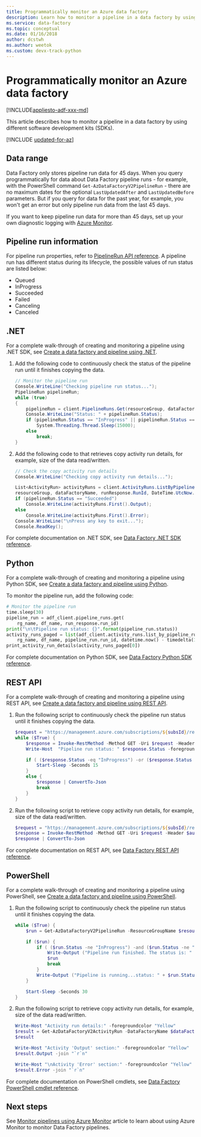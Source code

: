 ```yaml
---
title: Programmatically monitor an Azure data factory 
description: Learn how to monitor a pipeline in a data factory by using different software development kits (SDKs).
ms.service: data-factory
ms.topic: conceptual
ms.date: 01/16/2018
author: dcstwh
ms.author: weetok
ms.custom: devx-track-python
---
```

# Programmatically monitor an Azure data factory

[!INCLUDE[appliesto-adf-xxx-md](includes/appliesto-adf-xxx-md.md)]

This article describes how to monitor a pipeline in a data factory by using different software development kits (SDKs). 

[!INCLUDE [updated-for-az](../../includes/updated-for-az.md)]

## Data range

Data Factory only stores pipeline run data for 45 days. When you query programmatically for data about Data Factory pipeline runs - for example, with the PowerShell command `Get-AzDataFactoryV2PipelineRun` - there are no maximum dates for the optional `LastUpdatedAfter` and `LastUpdatedBefore` parameters. But if you query for data for the past year, for example, you won't get an error but only pipeline run data from the last 45 days.

If you want to keep pipeline run data for more than 45 days, set up your own diagnostic logging with [Azure Monitor](monitor-using-azure-monitor.md).

## Pipeline run information

For pipeline run properties, refer to [PipelineRun API reference](/rest/api/datafactory/pipelineruns/get#pipelinerun). A pipeline run has different status during its lifecycle, the possible values of run status are listed below:

* Queued
* InProgress
* Succeeded
* Failed
* Canceling
* Canceled

## .NET
For a complete walk-through of creating and monitoring a pipeline using .NET SDK, see [Create a data factory and pipeline using .NET](quickstart-create-data-factory-dot-net.md).

1. Add the following code to continuously check the status of the pipeline run until it finishes copying the data.

    ```csharp
    // Monitor the pipeline run
    Console.WriteLine("Checking pipeline run status...");
    PipelineRun pipelineRun;
    while (true)
    {
        pipelineRun = client.PipelineRuns.Get(resourceGroup, dataFactoryName, runResponse.RunId);
        Console.WriteLine("Status: " + pipelineRun.Status);
        if (pipelineRun.Status == "InProgress" || pipelineRun.Status == "Queued")
            System.Threading.Thread.Sleep(15000);
        else
            break;
    }
    ```

2. Add the following code to that retrieves copy activity run details, for example, size of the data read/written.

    ```csharp
    // Check the copy activity run details
    Console.WriteLine("Checking copy activity run details...");
   
    List<ActivityRun> activityRuns = client.ActivityRuns.ListByPipelineRun(
    resourceGroup, dataFactoryName, runResponse.RunId, DateTime.UtcNow.AddMinutes(-10), DateTime.UtcNow.AddMinutes(10)).ToList(); 
    if (pipelineRun.Status == "Succeeded")
        Console.WriteLine(activityRuns.First().Output);
    else
        Console.WriteLine(activityRuns.First().Error);
    Console.WriteLine("\nPress any key to exit...");
    Console.ReadKey();
    ```

For complete documentation on .NET SDK, see [Data Factory .NET SDK reference](/dotnet/api/microsoft.azure.management.datafactory).

## Python
For a complete walk-through of creating and monitoring a pipeline using Python SDK, see [Create a data factory and pipeline using Python](quickstart-create-data-factory-python.md).

To monitor the pipeline run, add the following code:

```python
# Monitor the pipeline run
time.sleep(30)
pipeline_run = adf_client.pipeline_runs.get(
    rg_name, df_name, run_response.run_id)
print("\n\tPipeline run status: {}".format(pipeline_run.status))
activity_runs_paged = list(adf_client.activity_runs.list_by_pipeline_run(
    rg_name, df_name, pipeline_run.run_id, datetime.now() - timedelta(1),  datetime.now() + timedelta(1)))
print_activity_run_details(activity_runs_paged[0])
```

For complete documentation on Python SDK, see [Data Factory Python SDK reference](/python/api/overview/azure/datafactory).

## REST API
For a complete walk-through of creating and monitoring a pipeline using REST API, see [Create a data factory and pipeline using REST API](quickstart-create-data-factory-rest-api.md).
 
1. Run the following script to continuously check the pipeline run status until it finishes copying the data.

    ```powershell
    $request = "https://management.azure.com/subscriptions/${subsId}/resourceGroups/${resourceGroup}/providers/Microsoft.DataFactory/factories/${dataFactoryName}/pipelineruns/${runId}?api-version=${apiVersion}"
    while ($True) {
        $response = Invoke-RestMethod -Method GET -Uri $request -Header $authHeader
        Write-Host  "Pipeline run status: " $response.Status -foregroundcolor "Yellow"

        if ( ($response.Status -eq "InProgress") -or ($response.Status -eq "Queued") ) {
            Start-Sleep -Seconds 15
        }
        else {
            $response | ConvertTo-Json
            break
        }
    }
    ```
2. Run the following script to retrieve copy activity run details, for example, size of the data read/written.

    ```powershell
    $request = "https://management.azure.com/subscriptions/${subsId}/resourceGroups/${resourceGroup}/providers/Microsoft.DataFactory/factories/${dataFactoryName}/pipelineruns/${runId}/activityruns?api-version=${apiVersion}&startTime="+(Get-Date).ToString('yyyy-MM-dd')+"&endTime="+(Get-Date).AddDays(1).ToString('yyyy-MM-dd')+"&pipelineName=Adfv2QuickStartPipeline"
    $response = Invoke-RestMethod -Method GET -Uri $request -Header $authHeader
    $response | ConvertTo-Json
    ```

For complete documentation on REST API, see [Data Factory REST API reference](/rest/api/datafactory/).

## PowerShell
For a complete walk-through of creating and monitoring a pipeline using PowerShell, see [Create a data factory and pipeline using PowerShell](quickstart-create-data-factory-powershell.md).

1. Run the following script to continuously check the pipeline run status until it finishes copying the data.

    ```powershell
    while ($True) {
        $run = Get-AzDataFactoryV2PipelineRun -ResourceGroupName $resourceGroupName -DataFactoryName $DataFactoryName -PipelineRunId $runId

        if ($run) {
            if ( ($run.Status -ne "InProgress") -and ($run.Status -ne "Queued") ) {
                Write-Output ("Pipeline run finished. The status is: " +  $run.Status)
                $run
                break
            }
            Write-Output ("Pipeline is running...status: " + $run.Status)
        }

        Start-Sleep -Seconds 30
    }
    ```
2. Run the following script to retrieve copy activity run details, for example, size of the data read/written.

    ```powershell
    Write-Host "Activity run details:" -foregroundcolor "Yellow"
    $result = Get-AzDataFactoryV2ActivityRun -DataFactoryName $dataFactoryName -ResourceGroupName $resourceGroupName -PipelineRunId $runId -RunStartedAfter (Get-Date).AddMinutes(-30) -RunStartedBefore (Get-Date).AddMinutes(30)
    $result
    
    Write-Host "Activity 'Output' section:" -foregroundcolor "Yellow"
    $result.Output -join "`r`n"
    
    Write-Host "\nActivity 'Error' section:" -foregroundcolor "Yellow"
    $result.Error -join "`r`n"
    ```

For complete documentation on PowerShell cmdlets, see [Data Factory PowerShell cmdlet reference](/powershell/module/az.datafactory).

## Next steps
See [Monitor pipelines using Azure Monitor](monitor-using-azure-monitor.md) article to learn about using Azure Monitor to monitor Data Factory pipelines.